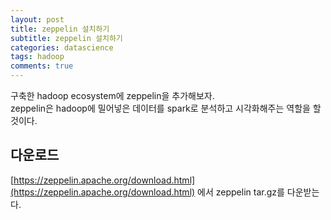 ```yaml
---
layout: post
title: zeppelin 설치하기
subtitle: zeppelin 설치하기
categories: datascience
tags: hadoop
comments: true
---
```


구축한 hadoop ecosystem에 zeppelin을 추가해보자.  
zeppelin은 hadoop에 밀어넣은 데이터를 spark로 분석하고 시각화해주는 역할을 할 것이다.  

## 다운로드
[https://zeppelin.apache.org/download.html](https://zeppelin.apache.org/download.html) 에서 zeppelin tar.gz를 다운받는다. 

